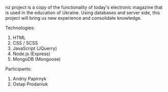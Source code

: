 nz project is a copy of the functionality of today's electronic magazine that is used in the education of Ukraine.  Using databases and server side, this project will bring us new experience and consolidate knowledge.

Technologies:
1) HTML
2) CSS / SCSS
3) JavaScript (JQuerry)
4) Node.js (Express)
5) MongoDB (Mongoose)

Participants:
1) Andriy Papirnyk
2) Ostap Prodaniuk
